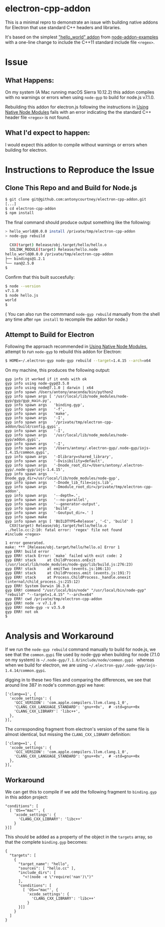 # electron-cpp-addon

This is a minimal repro to demonstrate an issue with building native addons for Electron that use standard C++ headers and libraries.

It's based on the simplest ["hello_world" addon](https://github.com/nodejs/node-addon-examples/tree/master/1_hello_world/nan) from [node-addon-examples](https://github.com/nodejs/node-addon-examples]) with a one-line change to include the C++11 standard include file `<regex>`.

# Issue

## What Happens:

On my system (A Mac running macOS Sierra 10.12.2) this addon compiles with no warnings or errors when using `node-gyp` to build for node.js v7.1.0.

Rebuilding this addon for electron.js following the instructions in [Using Native Node Modules](https://github.com/electron/electron/blob/master/docs/tutorial/using-native-node-modules.md) fails with an error indicating the the standard C++ header file `<regex>` is not found.

## What I'd expect to happen:

I would expect this addon to compile without warnings or errors when building for electron.

# Instructions to Reproduce the Issue

## Clone This Repo and and Build for Node.js

```sh
$ git clone git@github.com:antonycourtney/electron-cpp-addon.git
[...]
$ cd electron-cpp-addon
$ npm install
```

The final command should produce output something like the following:

```sh
> hello_world@0.0.0 install /private/tmp/electron-cpp-addon
> node-gyp rebuild

  CXX(target) Release/obj.target/hello/hello.o
  SOLINK_MODULE(target) Release/hello.node
hello_world@0.0.0 /private/tmp/electron-cpp-addon
├── bindings@1.2.1
└── nan@2.5.0
$
```
Confirm that this built succesfully:

```sh
$ node --version
v7.1.0
$ node hello.js
world
$
```

( You can also run the commmand `node-gyp rebuild` manually from the shell any time after `npm install` to recompile the addon for node.)

## Attempt to Build for Electron

Following the approach recommended in [Using Native Node Modules](https://github.com/electron/electron/blob/master/docs/tutorial/using-native-node-modules.md), attempt to run `node-gyp` to rebuild this addon for Electron:

```sh
$ HOME=~/.electron-gyp node-gyp rebuild --target=1.4.15 --arch=x64
```

On my machine, this produces the following output:

```
gyp info it worked if it ends with ok
gyp info using node-gyp@3.5.0
gyp info using node@7.1.0 | darwin | x64
gyp info spawn /Users/antony/anaconda/bin/python2
gyp info spawn args [ '/usr/local/lib/node_modules/node-gyp/gyp/gyp_main.py',
gyp info spawn args   'binding.gyp',
gyp info spawn args   '-f',
gyp info spawn args   'make',
gyp info spawn args   '-I',
gyp info spawn args   '/private/tmp/electron-cpp-addon/build/config.gypi',
gyp info spawn args   '-I',
gyp info spawn args   '/usr/local/lib/node_modules/node-gyp/addon.gypi',
gyp info spawn args   '-I',
gyp info spawn args   '/Users/antony/.electron-gyp/.node-gyp/iojs-1.4.15/common.gypi',
gyp info spawn args   '-Dlibrary=shared_library',
gyp info spawn args   '-Dvisibility=default',
gyp info spawn args   '-Dnode_root_dir=/Users/antony/.electron-gyp/.node-gyp/iojs-1.4.15',
gyp info spawn args   '-Dnode_gyp_dir=/usr/local/lib/node_modules/node-gyp',
gyp info spawn args   '-Dnode_lib_file=iojs.lib',
gyp info spawn args   '-Dmodule_root_dir=/private/tmp/electron-cpp-addon',
gyp info spawn args   '--depth=.',
gyp info spawn args   '--no-parallel',
gyp info spawn args   '--generator-output',
gyp info spawn args   'build',
gyp info spawn args   '-Goutput_dir=.' ]
gyp info spawn make
gyp info spawn args [ 'BUILDTYPE=Release', '-C', 'build' ]
  CXX(target) Release/obj.target/hello/hello.o
../hello.cc:2:10: fatal error: 'regex' file not found
#include <regex>
         ^
1 error generated.
make: *** [Release/obj.target/hello/hello.o] Error 1
gyp ERR! build error
gyp ERR! stack Error: `make` failed with exit code: 2
gyp ERR! stack     at ChildProcess.onExit (/usr/local/lib/node_modules/node-gyp/lib/build.js:276:23)
gyp ERR! stack     at emitTwo (events.js:106:13)
gyp ERR! stack     at ChildProcess.emit (events.js:191:7)
gyp ERR! stack     at Process.ChildProcess._handle.onexit (internal/child_process.js:215:12)
gyp ERR! System Darwin 16.3.0
gyp ERR! command "/usr/local/bin/node" "/usr/local/bin/node-gyp" "rebuild" "--target=1.4.15" "--arch=x64"
gyp ERR! cwd /private/tmp/electron-cpp-addon
gyp ERR! node -v v7.1.0
gyp ERR! node-gyp -v v3.5.0
gyp ERR! not ok
$
```

# Analysis and Workaround

If we run the `node-gyp rebuild` command manually to build for node.js, we see that the `common.gypi` file used by node-gyp when building for node (7.1.0 on my system) is `~/.node-gyp/7.1.0/include/node/common.gypi
` whereas when we build for electron, we are using `~/.electron-gyp/.node-gyp/iojs-1.4.14/common.gypi`.


digging in to these two files and comparing the differences, we see that around line 387 in node's common.gypi we have:

```
['clang==1', {
  'xcode_settings': {
    'GCC_VERSION': 'com.apple.compilers.llvm.clang.1_0',
    'CLANG_CXX_LANGUAGE_STANDARD': 'gnu++0x',  # -std=gnu++0x
    'CLANG_CXX_LIBRARY': 'libc++',
  },
}],
```

The corresponding fragment from electron's version of the same file is almost identical, but missing the `CLANG_CXX_LIBRARY` definition:

```
['clang==1', {
  'xcode_settings': {
    'GCC_VERSION': 'com.apple.compilers.llvm.clang.1_0',
    'CLANG_CXX_LANGUAGE_STANDARD': 'gnu++0x',  # -std=gnu++0x
  },
}],
```

## Workaround

We can get this to compile if we add the following fragment to `binding.gyp` in this addon project:

```
"conditions": [
  [ 'OS=="mac"', {
    'xcode_settings': {
      'CLANG_CXX_LIBRARY': 'libc++'
    }
}]]
```

This should be added as a property of the object in the `targets` array, so that the complete `binding.gyp` becomes:

```
{
  "targets": [
    {
      "target_name": "hello",
      "sources": [ "hello.cc" ],
      "include_dirs": [
        "<!(node -e \"require('nan')\")"
      ],
      "conditions": [
        [ 'OS=="mac"', {
          'xcode_settings': {
            'CLANG_CXX_LIBRARY': 'libc++'
          }
      }]]
    }
  ]
}
```
